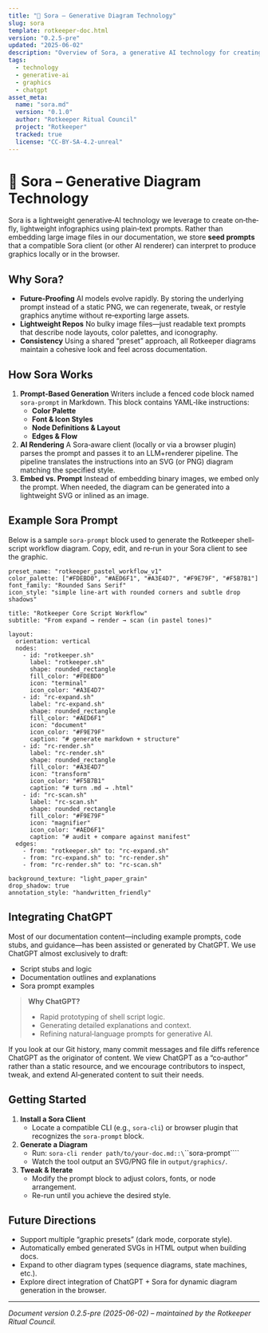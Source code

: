 ```yaml
---
title: "🤖 Sora – Generative Diagram Technology"
slug: sora
template: rotkeeper-doc.html
version: "0.2.5-pre"
updated: "2025-06-02"
description: "Overview of Sora, a generative AI technology for creating lightweight infographics via prompts."
tags:
  - technology
  - generative-ai
  - graphics
  - chatgpt
asset_meta:
  name: "sora.md"
  version: "0.1.0"
  author: "Rotkeeper Ritual Council"
  project: "Rotkeeper"
  tracked: true
  license: "CC-BY-SA-4.2-unreal"
---
```


# 🤖 Sora – Generative Diagram Technology

Sora is a lightweight generative‐AI technology we leverage to create on‐the‐fly, lightweight infographics using plain‐text prompts. Rather than embedding large image files in our documentation, we store **seed prompts** that a compatible Sora client (or other AI renderer) can interpret to produce graphics locally or in the browser.

## Why Sora?

- **Future‐Proofing**
  AI models evolve rapidly. By storing the underlying prompt instead of a static PNG, we can regenerate, tweak, or restyle graphics anytime without re‐exporting large assets.
- **Lightweight Repos**
  No bulky image files—just readable text prompts that describe node layouts, color palettes, and iconography.
- **Consistency**
  Using a shared “preset” approach, all Rotkeeper diagrams maintain a cohesive look and feel across documentation.

## How Sora Works

1. **Prompt‐Based Generation**
   Writers include a fenced code block named `sora-prompt` in Markdown. This block contains YAML‐like instructions:
   - **Color Palette**
   - **Font & Icon Styles**
   - **Node Definitions & Layout**
   - **Edges & Flow**
2. **AI Rendering**
   A Sora‐aware client (locally or via a browser plugin) parses the prompt and passes it to an LLM+renderer pipeline. The pipeline translates the instructions into an SVG (or PNG) diagram matching the specified style.
3. **Embed vs. Prompt**
   Instead of embedding binary images, we embed only the prompt. When needed, the diagram can be generated into a lightweight SVG or inlined as an image.

## Example Sora Prompt

Below is a sample `sora-prompt` block used to generate the Rotkeeper shell‐script workflow diagram. Copy, edit, and re‐run in your Sora client to see the graphic.

```sora-prompt
preset_name: "rotkeeper_pastel_workflow_v1"
color_palette: ["#FDEBD0", "#AED6F1", "#A3E4D7", "#F9E79F", "#F5B7B1"]
font_family: "Rounded Sans Serif"
icon_style: "simple line-art with rounded corners and subtle drop shadows"

title: "Rotkeeper Core Script Workflow"
subtitle: "From expand → render → scan (in pastel tones)"

layout:
  orientation: vertical
  nodes:
    - id: "rotkeeper.sh"
      label: "rotkeeper.sh"
      shape: rounded_rectangle
      fill_color: "#FDEBD0"
      icon: "terminal"
      icon_color: "#A3E4D7"
    - id: "rc-expand.sh"
      label: "rc-expand.sh"
      shape: rounded_rectangle
      fill_color: "#AED6F1"
      icon: "document"
      icon_color: "#F9E79F"
      caption: "# generate markdown + structure"
    - id: "rc-render.sh"
      label: "rc-render.sh"
      shape: rounded_rectangle
      fill_color: "#A3E4D7"
      icon: "transform"
      icon_color: "#F5B7B1"
      caption: "# turn .md → .html"
    - id: "rc-scan.sh"
      label: "rc-scan.sh"
      shape: rounded_rectangle
      fill_color: "#F9E79F"
      icon: "magnifier"
      icon_color: "#AED6F1"
      caption: "# audit + compare against manifest"
  edges:
    - from: "rotkeeper.sh" to: "rc-expand.sh"
    - from: "rc-expand.sh" to: "rc-render.sh"
    - from: "rc-render.sh" to: "rc-scan.sh"

background_texture: "light_paper_grain"
drop_shadow: true
annotation_style: "handwritten_friendly"
```

## Integrating ChatGPT

Most of our documentation content—including example prompts, code stubs, and guidance—has been assisted or generated by ChatGPT. We use ChatGPT almost exclusively to draft:

- Script stubs and logic
- Documentation outlines and explanations
- Sora prompt examples

> **Why ChatGPT?**
> - Rapid prototyping of shell script logic.
> - Generating detailed explanations and context.
> - Refining natural‐language prompts for generative AI.

If you look at our Git history, many commit messages and file diffs reference ChatGPT as the originator of content. We view ChatGPT as a “co‐author” rather than a static resource, and we encourage contributors to inspect, tweak, and extend AI‐generated content to suit their needs.

## Getting Started

1. **Install a Sora Client**
   - Locate a compatible CLI (e.g., `sora-cli`) or browser plugin that recognizes the `sora-prompt` block.
2. **Generate a Diagram**
   - Run: `sora-cli render path/to/your-doc.md::\`\`\`sora-prompt\`\`\``
   - Watch the tool output an SVG/PNG file in `output/graphics/`.
3. **Tweak & Iterate**
   - Modify the prompt block to adjust colors, fonts, or node arrangement.
   - Re-run until you achieve the desired style.

## Future Directions

- Support multiple “graphic presets” (dark mode, corporate style).
- Automatically embed generated SVGs in HTML output when building docs.
- Expand to other diagram types (sequence diagrams, state machines, etc.).
- Explore direct integration of ChatGPT + Sora for dynamic diagram generation in the browser.

---

*Document version 0.2.5-pre (2025-06-02) – maintained by the Rotkeeper Ritual Council.*